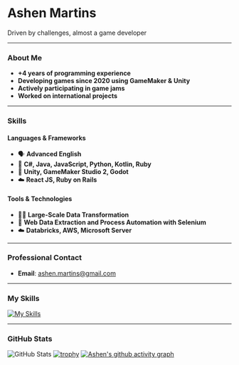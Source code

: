 # Ashen Martins

Driven by challenges, almost a game developer

---

### About Me

- **+4 years of programming experience**
- **Developing games since 2020 using GameMaker & Unity**
- **Actively participating in game jams**
- **Worked on international projects**

---

### Skills

#### Languages & Frameworks
- 🗣️ **Advanced English**
- 🥶 **C#, Java, JavaScript, Python, Kotlin, Ruby**
- 🧊 **Unity, GameMaker Studio 2, Godot**
- ☁️ **React JS, Ruby on Rails**

#### Tools & Technologies
- 😶‍🌫️ **Large-Scale Data Transformation**
- 🐉 **Web Data Extraction and Process Automation with Selenium**
- ☁️ **Databricks, AWS, Microsoft Server**

---

### Professional Contact

- **Email**: [ashen.martins@gmail.com](mailto:ashen.martins@gmail.com)

---

### My Skills

[![My Skills](https://skillicons.dev/icons?i=js,html,css,react,python,kotlin,java,cs,unity,gamemakerstudio,godot&perline=11)](https://skillicons.dev)

---

### GitHub Stats

![GitHub Stats](https://github-readme-stats.vercel.app/api?username=ashcrysis&theme=tokyonight)
[![trophy](https://github-profile-trophy.vercel.app/?username=ashcrysis&theme=tokyonight&rank=-C)](https://github.com/ryo-ma/github-profile-trophy)
[![Ashen's github activity graph](https://github-readme-activity-graph.vercel.app/graph?username=ashcrysis&theme=tokyo-night)](https://github.com/ashutosh00710/github-readme-activity-graph)

